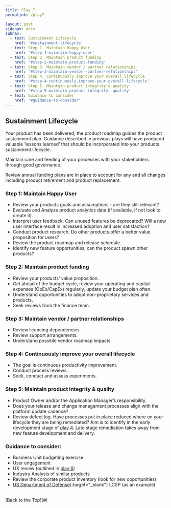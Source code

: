 ```yaml
---
title: Play 7
permalink: /play7

layout: post
sidenav: docs
subnav: 
  - text: Sustainment Lifecycle
    href: '#sustainment-lifecycle'
  - text: Step 1. Maintain Happy User
    href: '#step-1-maintain-happy-user'
  - text: Step 2. Maintain product funding
    href: '#step-2-maintain-product-funding'
  - text: Step 3. Maintain vendor / partner relationships
    href: '#step-3-maintain-vendor--partner-relationships'
  - text: Step 4. Continuously improve your overall lifecycle
    href: '#step-4-continuously-improve-your-overall-lifecycle'
  - text: Step 5. Maintain product integrity & quality
    href: '#step-5-maintain-product-integrity--quality'
  - text: Guidance to consider
    href: '#guidance-to-consider'
---
```

## Sustainment Lifecycle
Your product has been delivered; the product roadmap guides the product sustainment plan. Guidance described in previous plays will have produced valuable ‘lessons learned’ that should be incorporated into your products sustainment lifecycle.

Maintain care and feeding of your processes with your stakeholders through good governance.

Review annual funding plans are in place to account for any and all changes including product retirement and product replacement.

### Step 1: Maintain Happy User
-	Review your products goals and assumptions - are they still relevant?
-	Evaluate and Analyze product analytics data (if available, if not look to create it).
-	Interpret user feedback. Can unused features be deprecated? Will a new user interface result in increased adoption and user satisfaction?
-	Conduct product research. Do other products offer a better value proposition for users? 
-	Review the product roadmap and release schedule.
-	Identify new feature opportunities, can the product spawn other products?

### Step 2: Maintain product funding
-	Review your products’ value proposition.
-	Get ahead of the budget cycle, review your operating and capital expenses (OpEx/CapEx) regularly, update your budget plan often.
-	Understand opportunities to adopt non-proprietary services and products.
-	Seek reviews from the finance team.

### Step 3: Maintain vendor / partner relationships
-	Review licencing dependencies.
-	Review support arrangements.
-	Understand possible vendor roadmap impacts.

### Step 4: Continuously improve your overall lifecycle
-	The goal is continuous productivity improvement.
-	Conduct process reviews.
-	Seek, conduct and assess experiments. 

### Step 5: Maintain product integrity & quality
-	Product Owner and/or the Application Manager’s responsibility.
-	Does your release and change management processes align with the platform update cadence?
-	Review defect log. Have processes put in place reduced where on your lifecycle they are being remediated? Aim is to identify in the early development stage of [play 4](/CITZ-IMB-playbook/play4). Late stage remediation takes away from new feature development and delivery.

### Guidance to consider:
- Business Unit budgeting exercise
-	User engagement
-	UX review (outlined in [play 6](/CITZ-IMB-playbook/play6))
- Industry Analysis of similar products
- Review the corporate product inventory (look for new opportunities)
- [US Department of Defense](http://acqnotes.com/acqnote/careerfields/life-cycle-sustainment-plan-lcsp){:target="_blank"} LCSP (as an example)

<br/>
[Back to the Top](#)